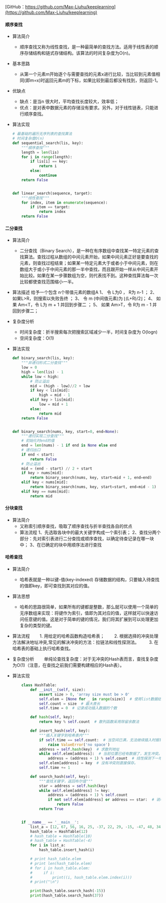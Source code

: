 [GitHub：https://github.com/Max-Liuhu/keeplearning](https://github.com/Max-Liuhu/keeplearning)

#### 顺序查找
- 算法简介
  - 顺序查找又称为线性查找，是一种最简单的查找方法。适用于线性表的顺序存储结构和链式存储结构。该算法的时间复杂度为O(n)。

- 基本思路
  - 从第一个元素m开始逐个与需要查找的元素x进行比较，当比较到元素值相同(即m=x)时返回元素m的下标，如果比较到最后都没有找到，则返回-1。

- 优缺点
  - 缺点：是当n 很大时，平均查找长度较大，效率低；
  - 优点：是对表中数据元素的存储没有要求。另外，对于线性链表，只能进行顺序查找。

- 算法实现
    ```PYTHON
    # 最基础的遍历无序列表的查找算法
    # 时间复杂度O(n)
    def sequential_search(lis, key):
        """顺序查找"""
        length = len(lis)
        for i in range(length):
            if lis[i] == key:
                return i
            else:
                continue
        return False


    def linear_search(sequence, target):
        """线性查找"""
        for index, item in enumerate(sequence):
            if item == target:
                return index
        return False
    ```



#### 二分查找
- 算法简介
  - 二分查找（Binary Search），是一种在有序数组中查找某一特定元素的查找算法。查找过程从数组的中间元素开始，如果中间元素正好是要查找的元素，则查找过程结束；如果某一特定元素大于或者小于中间元素，则在数组大于或小于中间元素的那一半中查找，而且跟开始一样从中间元素开始比较。如果在某一步骤数组为空，则代表找不到。这种查找算法每一次比较都使查找范围缩小一半。
- 算法描述
  给予一个包含 n个带值元素的数组A
  1、 令 L为0 ， R为 n-1 ；
  2、 如果L>R，则搜索以失败告终 ；
  3、 令 m (中间值元素)为  ⌊(L+R)/2⌋；
  4、 如果 Am<T，令 L为 m + 1 并回到步骤二 ；
  5、 如果 Am>T，令 R为 m - 1 并回到步骤二；

- 复杂度分析
    - 时间复杂度：折半搜索每次把搜索区域减少一半，时间复杂度为 O(logn)
    - 空间复杂度：O(1)

- 算法实现
  ```PYTHON
  def binary_search(lis, key):
      """非递归形式二分查找"""
      low = 0
      high = len(lis) - 1
      while low < high:
          # 防止溢出
          mid = (high - low)//2 + low
          if key < lis[mid]:
              high = mid - 1
          elif key > lis[mid]:
              low = mid + 1
          else:
              return mid
      return False


  def binary_search(nums, key, start=0, end=None):
      """递归实现二分查找"""
      # 初始化时end的值
      end = len(nums) - 1 if end is None else end
      # 递归出口
      if end < start:
          return False
      # 防止溢出
      mid = (end - start) // 2 + start
      if key > nums[mid]:
          return binary_search(nums, key, start=mid + 1, end=end)
      elif key < nums[mid]:
          return binary_search(nums, key, start=start, end=mid - 1)
      elif key == nums[mid]:
          return mid
  ```

#### 分块查找
- 算法简介
  - 又称索引顺序查找，吸取了顺序查找与折半查找各自的优点
  - 算法流程
    1、先选取各块中的最大关键字构成一个索引表；
    2、查找分两个部分：先对索引表进行二分查找或顺序查找，以确定待查记录在哪一块中；
    3、在已确定的块中用顺序法进行查找


#### 哈希查找
- 算法简介
   - 哈希表就是一种以键-值(key-indexed) 存储数据的结构，只要输入待查找的值即key，即可查找到其对应的值。
- 算法思想
    - 哈希的思路很简单，如果所有的键都是整数，那么就可以使用一个简单的无序数组来实现：将键作为索引，值即为其对应的值，这样就可以快速访问任意键的值。这是对于简单的键的情况，我们将其扩展到可以处理更加复杂的类型的键。

- 算法流程
　　1. 用给定的哈希函数构造哈希表；
　　2. 根据选择的冲突处理方法解决地址冲突,常见的解决冲突的方法：拉链法和线性探测法。
　　3. 在哈希表的基础上执行哈希查找。

- 复杂度分析
　　单纯论查找复杂度：对于无冲突的Hash表而言，查找复杂度为O(1)（注意，在查找之前我们需要构建相应的Hash表）。

- 算法实现
  ```PYTHON
      class HashTable:
          def __init__(self, size):
              assert size > 0, 'array size must be > 0'
              self.elem = [None for _ in range(size)]  # 使用list数据结构作为哈希表元素保存方法
              self.count = size  # 最大表长
              self.time = 0  # 记录成功插入数据的个数

          def hash(self, key):
              return key % self.count  # 散列函数采用除留余数法

          def insert_hash(self, key):
              """插入关键字到哈希表内"""
              if self.time == self.count:  # 当空间已满，无法继续插入时报错
                  raise ValueError('no space')
              address = self.hash(key)  # 求散列地址
              while self.elem[address]:  # 当前位置已经有数据了，发生冲突。
                  address = (address + 1) % self.count  # 线性探测下一地址是否可用
              self.elem[address] = key  # 没有冲突则直接保存。
              self.time += 1

          def search_hash(self, key):
              """查找关键字，返回布尔值"""
              star = address = self.hash(key)
              while self.elem[address] != key:
                  address = (address + 1) % self.count
                  if not self.elem[address] or address == star:  # 说明没找到或者循环到了开始的位置
                      return False
              return True


      if __name__ == '__main__':
          list_a = [12, 67, 56, 16, 25, -37, 22, 29, -15, -47, 48, 34]
          hash_table = HashTable(12)
          # hash_table = HashTable(10)
          # hash_table = HashTable(-4)
          for i in list_a:
              hash_table.insert_hash(i)

          # print hash_table.elem
          # print len(hash_table.elem)
          # for i in hash_table.elem:
          #     if i:
          #         print((i, hash_table.elem.index(i)))
          # print("\n")

          print(hash_table.search_hash(-15))
          print(hash_table.search_hash(37))
  ```
